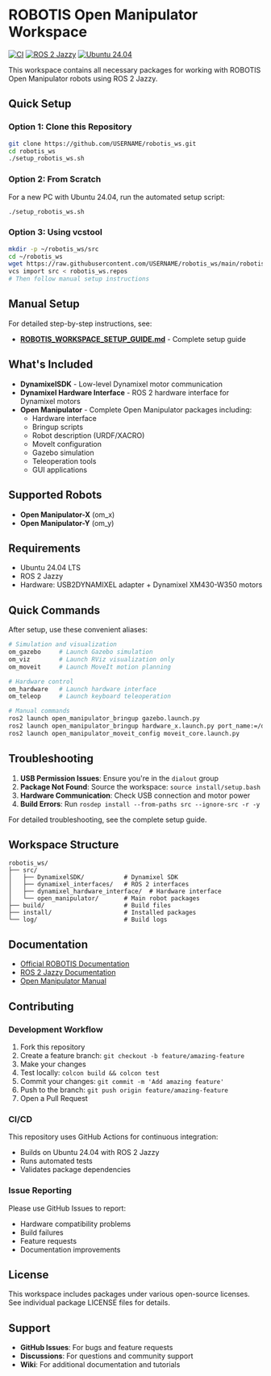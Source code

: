 # ROBOTIS Open Manipulator Workspace

[![CI](https://github.com/USERNAME/robotis_ws/actions/workflows/ci.yml/badge.svg)](https://github.com/USERNAME/robotis_ws/actions/workflows/ci.yml)
[![ROS 2 Jazzy](https://img.shields.io/badge/ROS%202-Jazzy-blue)](https://docs.ros.org/en/jazzy/)
[![Ubuntu 24.04](https://img.shields.io/badge/Ubuntu-24.04-orange)](https://releases.ubuntu.com/24.04/)

This workspace contains all necessary packages for working with ROBOTIS Open Manipulator robots using ROS 2 Jazzy.

## Quick Setup

### Option 1: Clone this Repository

```bash
git clone https://github.com/USERNAME/robotis_ws.git
cd robotis_ws
./setup_robotis_ws.sh
```

### Option 2: From Scratch

For a new PC with Ubuntu 24.04, run the automated setup script:

```bash
./setup_robotis_ws.sh
```

### Option 3: Using vcstool

```bash
mkdir -p ~/robotis_ws/src
cd ~/robotis_ws
wget https://raw.githubusercontent.com/USERNAME/robotis_ws/main/robotis_ws.repos
vcs import src < robotis_ws.repos
# Then follow manual setup instructions
```

## Manual Setup

For detailed step-by-step instructions, see:
- **[ROBOTIS_WORKSPACE_SETUP_GUIDE.md](ROBOTIS_WORKSPACE_SETUP_GUIDE.md)** - Complete setup guide

## What's Included

- **DynamixelSDK** - Low-level Dynamixel motor communication
- **Dynamixel Hardware Interface** - ROS 2 hardware interface for Dynamixel motors
- **Open Manipulator** - Complete Open Manipulator packages including:
  - Hardware interface
  - Bringup scripts
  - Robot description (URDF/XACRO)
  - MoveIt configuration
  - Gazebo simulation
  - Teleoperation tools
  - GUI applications

## Supported Robots

- **Open Manipulator-X** (om_x)
- **Open Manipulator-Y** (om_y)

## Requirements

- Ubuntu 24.04 LTS
- ROS 2 Jazzy
- Hardware: USB2DYNAMIXEL adapter + Dynamixel XM430-W350 motors

## Quick Commands

After setup, use these convenient aliases:

```bash
# Simulation and visualization
om_gazebo     # Launch Gazebo simulation
om_viz        # Launch RViz visualization only
om_moveit     # Launch MoveIt motion planning

# Hardware control
om_hardware   # Launch hardware interface
om_teleop     # Launch keyboard teleoperation

# Manual commands
ros2 launch open_manipulator_bringup gazebo.launch.py
ros2 launch open_manipulator_bringup hardware_x.launch.py port_name:=/dev/ttyUSB0
ros2 launch open_manipulator_moveit_config moveit_core.launch.py
```

## Troubleshooting

1. **USB Permission Issues**: Ensure you're in the `dialout` group
2. **Package Not Found**: Source the workspace: `source install/setup.bash`
3. **Hardware Communication**: Check USB connection and motor power
4. **Build Errors**: Run `rosdep install --from-paths src --ignore-src -r -y`

For detailed troubleshooting, see the complete setup guide.

## Workspace Structure

```
robotis_ws/
├── src/
│   ├── DynamixelSDK/           # Dynamixel SDK
│   ├── dynamixel_interfaces/   # ROS 2 interfaces
│   ├── dynamixel_hardware_interface/  # Hardware interface
│   └── open_manipulator/       # Main robot packages
├── build/                      # Build files
├── install/                    # Installed packages
└── log/                        # Build logs
```

## Documentation

- [Official ROBOTIS Documentation](https://github.com/ROBOTIS-GIT/open_manipulator)
- [ROS 2 Jazzy Documentation](https://docs.ros.org/en/jazzy/)
- [Open Manipulator Manual](https://emanual.robotis.com/docs/en/platform/openmanipulator_x/)

## Contributing

### Development Workflow

1. Fork this repository
2. Create a feature branch: `git checkout -b feature/amazing-feature`
3. Make your changes
4. Test locally: `colcon build && colcon test`
5. Commit your changes: `git commit -m 'Add amazing feature'`
6. Push to the branch: `git push origin feature/amazing-feature`
7. Open a Pull Request

### CI/CD

This repository uses GitHub Actions for continuous integration:
- Builds on Ubuntu 24.04 with ROS 2 Jazzy
- Runs automated tests
- Validates package dependencies

### Issue Reporting

Please use GitHub Issues to report:
- Hardware compatibility problems
- Build failures
- Feature requests
- Documentation improvements

## License

This workspace includes packages under various open-source licenses. See individual package LICENSE files for details.

## Support

- **GitHub Issues**: For bugs and feature requests
- **Discussions**: For questions and community support
- **Wiki**: For additional documentation and tutorials 